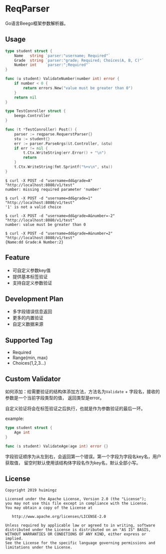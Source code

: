 # ReqParser

Go语言Beego框架参数解析器。

## Usage

```go
type student struct {
    Name   string `parser:"username; Required"`
    Grade  string `parser:"grade; Required; Choices(A, B, C)"`
    Number int    `parser:";Required"`
}

func (u student) ValidateNumber(number int) error {
    if number < 0 {
        return errors.New("value must be greater than 0")
    }
    return nil
}

type TestConroller struct {
    beego.Controller
}

func (t *TestConroller) Post() {
    parser := reqparse.RequerstParser{}
    stu := student{}
    err := parser.ParseArgs(&t.Controller, &stu)
    if err != nil {
        t.Ctx.WriteString(err.Error() + "\n")
        return
    }
    t.Ctx.WriteString(fmt.Sprintf("%+v\n", stu))
}
```



```
$ curl -X POST -d "username=dd&grade=A" "http://localhost:8080/v1/test"
number: missing required parameter 'number'

$ curl -X POST -d "username=dd&grade=1" "http://localhost:8080/v1/test"
'1' is not a valid choice

$ curl -X POST -d "username=dd&grade=A&number=-2" "http://localhost:8080/v1/test"
number: value must be greater than 0

$ curl -X POST -d "username=dd&grade=A&number=2" "http://localhost:8080/v1/test"
{Name:dd Grade:A Number:2}
```

## Feature

- 可自定义参数key值
- 提供基本标签验证
- 支持自定义参数验证

## Development Plan

- 多字段错误信息返回
- 更多的内置验证
- 自定义数据来源


## Supported Tag

- Required
- Range(min, max)
- Choices(1,2,3...)

## Custom Validator

如何添加：给需要验证的结构体添加方法，方法名为`Validate` + 字段名，接收的参数是一个当前字段类型的值，
返回类型是error。

自定义验证将会在标签验证之后执行，也就是作为参数验证的最后一环。

example:
```go
type student struct {
    Age int
}

func (s student) ValidateAge(age int) error {}
```
	

字段验证顺序为从左到右，会返回第一个错误。第一个字段为字段名key名，用户获取值，
留空时默认使用该结构体字段名作为key名，默认全部小写。

## License

```
Copyright 2019 huimingz

Licensed under the Apache License, Version 2.0 (the "License");
you may not use this file except in compliance with the License.
You may obtain a copy of the License at

   http://www.apache.org/licenses/LICENSE-2.0

Unless required by applicable law or agreed to in writing, software
distributed under the License is distributed on an "AS IS" BASIS,
WITHOUT WARRANTIES OR CONDITIONS OF ANY KIND, either express or implied.
See the License for the specific language governing permissions and
limitations under the License.
```
